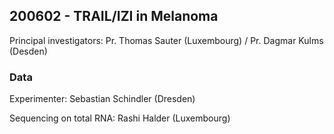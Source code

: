 ## 200602 - TRAIL/IZI in Melanoma

Principal investigators: Pr.
Thomas Sauter (Luxembourg) / Pr.
Dagmar Kulms (Desden)

### Data

Experimenter: Sebastian Schindler (Dresden)

Sequencing on total RNA: Rashi Halder (Luxembourg)
